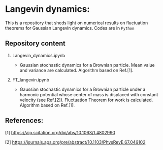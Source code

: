 # Langevin dynamics:

This is a repository that sheds light on numerical results on fluctuation theorems for Gaussian Langevin dynamics. Codes are in `Python`

## Repository content

1. Langevin_dynamics.ipynb
 	- Gaussian stochastic dynamics for a Brownian particle. Mean value and variance are calculated. Algorithm based on Ref.[1].
	
2. FT_langevin.ipynb
	- Gaussian stochastic dynamics for a Brownian particle under a harmonic potential whose center of mass is displaced with constant velocity (see Ref.[2]). Fluctuation Theorem for work is calculated. Algorithm based on Ref.[1].
	
## References:

[1] https://aip.scitation.org/doi/abs/10.1063/1.4802990

[2] https://journals.aps.org/pre/abstract/10.1103/PhysRevE.67.046102

